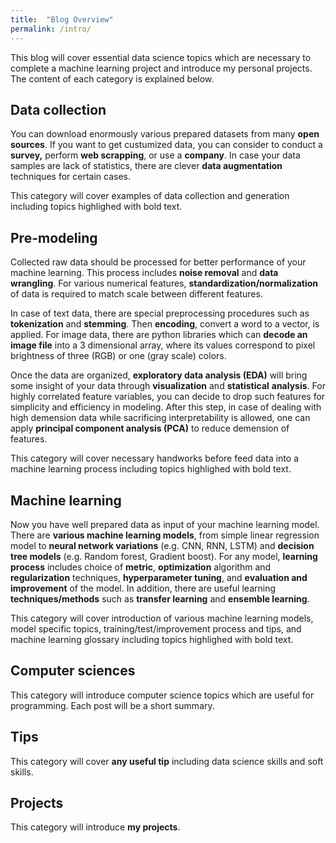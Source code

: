 ```yaml
---
title:  "Blog Overview"
permalink: /intro/
---
```



This blog will cover essential data science topics which are necessary to complete a machine learning project and introduce my personal projects. The content of each category is explained below.

## Data collection

You can download enormously various prepared datasets from many **open sources**. If you want to get custumized data, you can consider to conduct a **survey,** perform **web scrapping**, or use a **company**. In case your data samples are lack of statistics, there are clever **data augmentation** techniques for certain cases.

This category will cover examples of data collection and generation including topics highlighed with bold text.

## Pre-modeling

Collected raw data should be processed for better performance of your machine learning. This process includes **noise removal** and **data wrangling**. For various numerical features, **standardization/normalization** of data is required to match scale between different features.

In case of text data, there are special preprocessing procedures such as **tokenization** and **stemming**. Then **encoding**, convert a word to a vector, is applied. For image data, there are python libraries which can **decode an image file** into a 3 dimensional array, where its values correspond to pixel brightness of three (RGB) or one (gray scale) colors.

Once the data are organized, **exploratory data analysis (EDA)** will bring some insight of your data through **visualization** and **statistical** **analysis**. For highly correlated feature variables, you can decide to drop such features for simplicity and efficiency in modeling. After this step, in case of dealing with high demension data while sacrificing interpretability is allowed, one can apply **principal component analysis (PCA)** to reduce demension of features.

This category will cover necessary handworks before feed data into a machine learning process including topics highlighed with bold text.

## Machine learning

Now you have well prepared data as input of your machine learning model. There are **various machine learning models**, from simple linear regression model to **neural network variations** (e.g. CNN, RNN, LSTM) and **decision tree models** (e.g. Random forest, Gradient boost). For any model, **learning process** includes choice of **metric**, **optimization** algorithm and **regularization** techniques, **hyperparameter tuning**, and **evaluation and** **improvement** of the model. In addition, there are useful learning **techniques/methods** such as **transfer learning** and **ensemble learning**.

This category will cover introduction of various machine learning models, model specific topics, training/test/improvement process and tips, and machine learning glossary including topics highlighed with bold text.

## Computer sciences
This category will introduce computer science topics which are useful for programming.
Each post will be a short summary.

## Tips

This category will cover **any useful tip** including data science skills and soft skills.

## Projects

This category will introduce **my projects**.